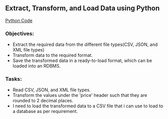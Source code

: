 ## Extract, Transform, and Load Data using Python 
[Python Code](https://github.com/alireza-gharibi/Portfolio/blob/main/ETL%20Project%202/Used%20Cars.ipynb)

### Objectives:

- Extract the required data from the different file types(CSV, JSON, and XML file types)
- Transform data to the required format.
- Save the transformed data in a ready-to-load format, which can be loaded into an RDBMS.

### Tasks:
- Read CSV, JSON, and XML file types.
- Transform the values under the 'price' header such that they are rounded to 2 decimal places.
- I need to load the transformed data to a CSV file that i can use to load to a database as per requirement.
